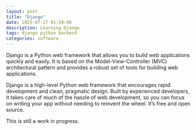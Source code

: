 ```yaml
---
layout: post
title: "Django"
date: 2025-07-27 01:59:00
description: Learning Django
tags: django python backend
categories: software
---
```


Django is a Python web framework that allows you to build web applications quickly and easily. It is based on the Model-View-Controller (MVC) architectural pattern and provides a robust set of tools for building web applications.

Django is a high-level Python web framework that encourages rapid development and clean, pragmatic design. Built by experienced developers, it takes care of much of the hassle of web development, so you can focus on writing your app without needing to reinvent the wheel. It’s free and open source.

This is still a work in progress.